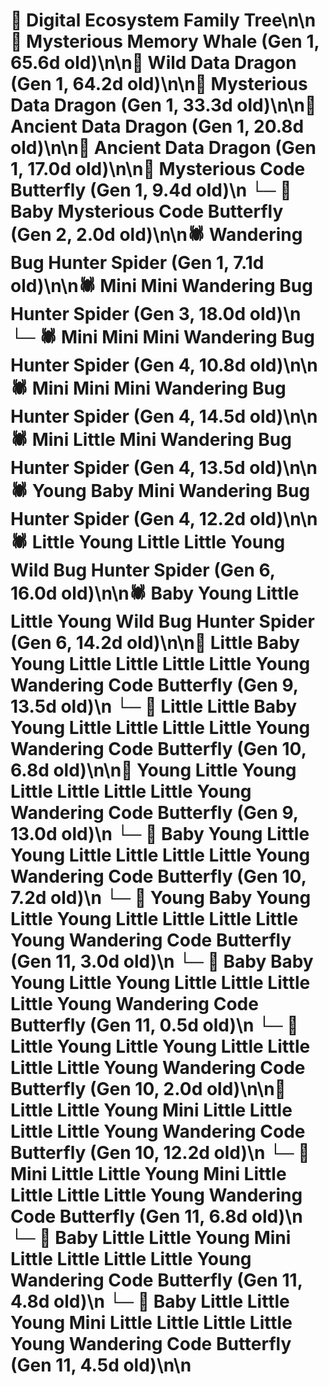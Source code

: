 # 🌳 Digital Ecosystem Family Tree\n\n🐋 Mysterious Memory Whale (Gen 1, 65.6d old)\n\n🐉 Wild Data Dragon (Gen 1, 64.2d old)\n\n🐉 Mysterious Data Dragon (Gen 1, 33.3d old)\n\n🐉 Ancient Data Dragon (Gen 1, 20.8d old)\n\n🐉 Ancient Data Dragon (Gen 1, 17.0d old)\n\n🦋 Mysterious Code Butterfly (Gen 1, 9.4d old)\n  └─ 🦋 Baby Mysterious Code Butterfly (Gen 2, 2.0d old)\n\n🕷️ Wandering Bug Hunter Spider (Gen 1, 7.1d old)\n\n🕷️ Mini Mini Wandering Bug Hunter Spider (Gen 3, 18.0d old)\n  └─ 🕷️ Mini Mini Mini Wandering Bug Hunter Spider (Gen 4, 10.8d old)\n\n🕷️ Mini Mini Mini Wandering Bug Hunter Spider (Gen 4, 14.5d old)\n\n🕷️ Mini Little Mini Wandering Bug Hunter Spider (Gen 4, 13.5d old)\n\n🕷️ Young Baby Mini Wandering Bug Hunter Spider (Gen 4, 12.2d old)\n\n🕷️ Little Young Little Little Young Wild Bug Hunter Spider (Gen 6, 16.0d old)\n\n🕷️ Baby Young Little Little Young Wild Bug Hunter Spider (Gen 6, 14.2d old)\n\n🦋 Little Baby Young Little Little Little Little Young Wandering Code Butterfly (Gen 9, 13.5d old)\n  └─ 🦋 Little Little Baby Young Little Little Little Little Young Wandering Code Butterfly (Gen 10, 6.8d old)\n\n🦋 Young Little Young Little Little Little Little Young Wandering Code Butterfly (Gen 9, 13.0d old)\n  └─ 🦋 Baby Young Little Young Little Little Little Little Young Wandering Code Butterfly (Gen 10, 7.2d old)\n    └─ 🦋 Young Baby Young Little Young Little Little Little Little Young Wandering Code Butterfly (Gen 11, 3.0d old)\n    └─ 🦋 Baby Baby Young Little Young Little Little Little Little Young Wandering Code Butterfly (Gen 11, 0.5d old)\n  └─ 🦋 Little Young Little Young Little Little Little Little Young Wandering Code Butterfly (Gen 10, 2.0d old)\n\n🦋 Little Little Young Mini Little Little Little Little Young Wandering Code Butterfly (Gen 10, 12.2d old)\n  └─ 🦋 Mini Little Little Young Mini Little Little Little Little Young Wandering Code Butterfly (Gen 11, 6.8d old)\n  └─ 🦋 Baby Little Little Young Mini Little Little Little Little Young Wandering Code Butterfly (Gen 11, 4.8d old)\n  └─ 🦋 Baby Little Little Young Mini Little Little Little Little Young Wandering Code Butterfly (Gen 11, 4.5d old)\n\n